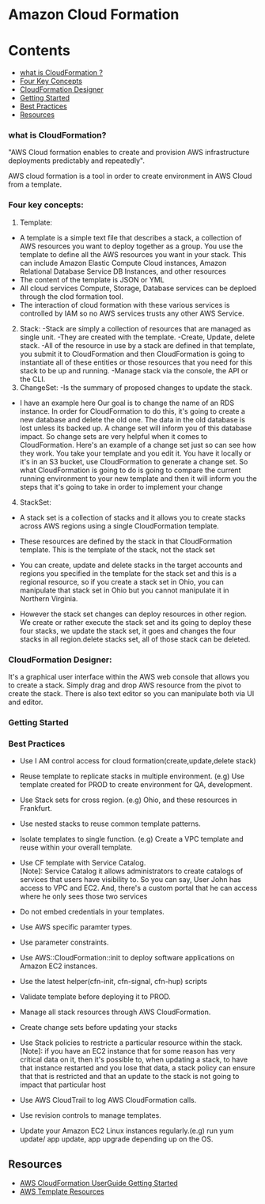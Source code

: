 # Amazon Cloud Formation


# Contents
- [what is CloudFormation ?](#what-is-CloudFormation?) 
- [Four Key Concepts](#four-key-concepts)
- [CloudFormation Designer](#cloudFormation-designer)
- [Getting Started](#getting-started)
- [Best Practices](#best-practices)
- [Resources](#resources)


### what is CloudFormation?
"AWS Cloud formation enables to create and provision AWS infrastructure deployments predictably and repeatedly".

AWS cloud formation is a tool in order to create environment in AWS Cloud from a template.

###  Four key concepts:

1. Template: 
-  A template is a simple text file that describes a stack, a collection of AWS resources you want to deploy together as a group. You use the template to define all the AWS resources you want in your stack. This can include Amazon Elastic Compute Cloud instances, Amazon Relational Database Service DB Instances, and other resources
- The content of the template is JSON or YML
- All cloud services Compute, Storage, Database services can be deploed through the clod formation tool.
- The interaction of cloud formation with these various services is controlled by IAM so no AWS services trusts any other AWS Service.

2. Stack: 
-Stack are simply a collection of resources that are managed as single unit.
-They are created with the template.
-Create, Update, delete stack.
-All of the resource in use by a stack are defined in that template, you submit it to CloudFormation and then CloudFormation is going to instantiate all of these entities  or those resources that you need for this stack to be up and running.
-Manage stack via the console, the API or the CLI.
3. ChangeSet: 
-Is the summary of proposed changes to update the stack.
- I have an example here Our goal is to change the name of an RDS instance. In order for CloudFormation to do this,
 it's going to create a new database and delete the old one. The data in the old database is lost unless its backed up.
 A change set will inform you of this database impact. So change sets are very helpful when it comes to CloudFormation. 
 Here's an example of a change set just so can see how they work. You take your template and you edit it. 
 You have it locally or it's in an S3 bucket, use CloudFormation to generate a change set. So what CloudFormation is going to do 
 is going to compare the current running environment to your new template and then it will inform you the steps that it's going to take in order to implement your change

4. StackSet:
- A stack set is a collection of stacks and it allows you to create stacks across AWS regions using a single CloudFormation template.
- These resources are defined by the stack in that CloudFormation template. This is the template of the stack, not the stack set

- You can create, update and delete stacks in the target accounts and regions you specified in the template for the stack set 
and this is a regional resource, so if you create a stack set in Ohio, you can manipulate that stack set in Ohio but you cannot 
manipulate it in Northern Virginia. 

- However the stack set changes can deploy resources in other region. We create or rather execute the stack set and its going to deploy these four stacks, we update the stack set, it goes and changes the four stacks in all region.delete stacks set, all of those stack can be deleted.

### CloudFormation Designer:
It's a graphical user interface within the AWS web console that allows you to create a stack. Simply drag and drop AWS resource 
from the pivot to create the stack. There is also text editor so you can manipulate both via UI and editor.

### Getting Started

### Best Practices
- Use I AM control access for cloud formation(create,update,delete stack)
- Reuse template to replicate stacks in multiple environment. (e.g) Use template created for PROD to create environment for QA, development.
- Use Stack sets for cross region. (e.g) Ohio, and these resources in Frankfurt. 
- Use nested stacks to reuse common template patterns.
- Isolate templates to single function. (e.g) Create a VPC template and reuse within your overall template.
- Use CF template with Service Catalog.<br> 
[Note]: Service Catalog it allows administrators to create catalogs of services that users have visibility to. So you can say, User John has access to VPC and EC2. And, there's a custom portal that he can access where he only sees those two services
- Do not embed credentials in your templates.
- Use AWS specific paramter types.
- Use parameter constraints.
- Use AWS::CloudFormation::init to deploy software applications on Amazon EC2 instances.
- Use the latest helper(cfn-init, cfn-signal, cfn-hup) scripts
- Validate template before deploying it to PROD.
- Manage all stack resources through AWS CloudFormation.
- Create change sets before updating your stacks
- Use Stack policies to restricte a particular resource within the stack.<br>
 [Note]:  if you have an EC2 instance that for some reason has very critical data on it, then it's possible to, when updating a stack, to have that instance restarted and you lose that data, a stack policy can ensure that that is restricted and that an update to the stack is not going to impact that particular host

- Use AWS CloudTrail to log AWS CloudFormation calls.
- Use revision controls to manage templates.
- Update your Amazon EC2 Linux instances regularly.(e.g) run yum update/ app update, app upgrade depending up on the OS. 



## Resources
- [AWS CloudFormation UserGuide Getting Started]( https://docs.aws.amazon.com/AWSCloudFormation/latest/UserGuide/gettingstarted.templatebasics.html)
- [AWS Template Resources](https://docs.aws.amazon.com/AWSCloudFormation/latest/UserGuide/aws-template-resource-type-ref.html)